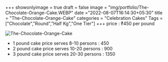 +++
showonlyimage = true
draft = false
image = "img/portfolio/The-Chocolate-Orange-Cake.WEBP"
date ="2022-08-07T16:14:30+05:30"
title = "The-Chocolate-Orange-Cake"
categories = "Celebration Cakes"
Tags = ["Chocolate","Round","Half Kg","One Tier"]
+++
price : ₹450 per pound
<!--more-->
![The-Chocolate-Orange-Cake](/img/portfolio/The-Chocolate-Orange-Cake.WEBP)
* 1 pound cake price serves 8-10 persons : 450
* 2 pound cake price serves 10-20 persons : 900
* 3 pound cake price serves 20-30 persons : 1350

